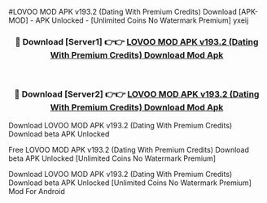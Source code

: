 #LOVOO MOD APK v193.2 (Dating With Premium Credits) Download [APK-MOD] - APK Unlocked - [Unlimited Coins No Watermark Premium] yxeij



<div align="center">

<h3>🔴 Download [Server1] 👉👉 <a href="https://momento.my/?title=LOVOO_MOD_APK_v193.2_(Dating_With_Premium_Credits)_Download">LOVOO MOD APK v193.2 (Dating With Premium Credits) Download Mod Apk</a></h3><br>

<h3>🔴 Download [Server2] 👉👉 <a href="https://momento.my/?title=LOVOO_MOD_APK_v193.2_(Dating_With_Premium_Credits)_Download">LOVOO MOD APK v193.2 (Dating With Premium Credits) Download Mod Apk</a></h3>
</div>



Download LOVOO MOD APK v193.2 (Dating With Premium Credits) Download beta APK Unlocked

Free LOVOO MOD APK v193.2 (Dating With Premium Credits) Download beta APK Unlocked [Unlimited Coins No Watermark Premium]

Download LOVOO MOD APK v193.2 (Dating With Premium Credits) Download beta APK Unlocked [Unlimited Coins No Watermark Premium] Mod For Android
